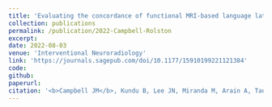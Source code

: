 ```yaml
---
title: 'Evaluating the concordance of functional MRI-based language lateralization and Wada testing in epilepsy patients: A single-center analysis'
collection: publications
permalink: /publication/2022-Campbell-Rolston
excerpt:
date: 2022-08-03
venue: 'Interventional Neuroradiology'
link: 'https://journals.sagepub.com/doi/10.1177/15910199221121384'
code:
github:
paperurl:
citation: '<b>Campbell JM</b>, Kundu B, Lee JN, Miranda M, Arain A, Taussky P, Grandhi R, Rolston JD. <i>Interv Neuroradiol.</i> 2022.'
---
```

